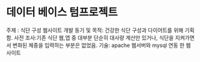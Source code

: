 # 데이터 베이스 텀프로젝트 
주제 : 식단 구성 웹사이트 
개발 동기 및 목적: 건강한 식단 구성과 다이어트를 위해 기획함.
사전 조사:기존 식단 웹,앱 중 대부분 단순히 대사량 계산만 있거나, 식단을 지켜가면서 변화된 체중을 입력하는 부분은 없었음.
기술: apache 웹서버와 mysql 연동 한 웹사이트
